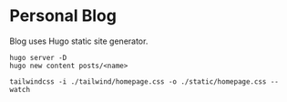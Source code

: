 # Personal Blog

Blog uses Hugo static site generator.

```
hugo server -D
hugo new content posts/<name>
```

```
tailwindcss -i ./tailwind/homepage.css -o ./static/homepage.css --watch  
```